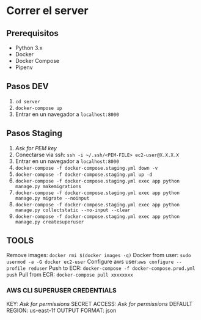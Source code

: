 # Correr el server

## Prerequisitos

-   Python 3.x
-   Docker
-   Docker Compose
-   Pipenv

## Pasos DEV

1. `cd server`
2. `docker-compose up`
3. Entrar en un navegador a `localhost:8000`

## Pasos Staging

1. _Ask for PEM key_
2. Conectarse via ssh: `ssh -i ~/.ssh/<PEM-FILE> ec2-user@X.X.X.X`
3. Entrar en un navegador a `localhost:8000`
4. `docker-compose -f docker-compose.staging.yml down -v`
5. `docker-compose -f docker-compose.staging.yml up -d`
6. `docker-compose -f docker-compose.staging.yml exec app python manage.py makemigrations`
7. `docker-compose -f docker-compose.staging.yml exec app python manage.py migrate --noinput`
8. `docker-compose -f docker-compose.staging.yml exec app python manage.py collectstatic --no-input --clear`
9. `docker-compose -f docker-compose.staging.yml exec app python manage.py createsuperuser`

## TOOLS

Remove images: `docker rmi $(docker images -q)`
Docker from user: `sudo usermod -a -G docker ec2-user`
Configure aws user:`aws configure --profile reduser`
Push to ECR: `docker-compose -f docker-compose.prod.yml push`
Pull from ECR: `docker-compose pull xxxxxxxx`

### AWS CLI SUPERUSER CREDENTIALS

KEY: _Ask for permissions_
SECRET ACCESS: _Ask for permissions_
DEFAULT REGION: us-east-1f
OUTPUT FORMAT: json
